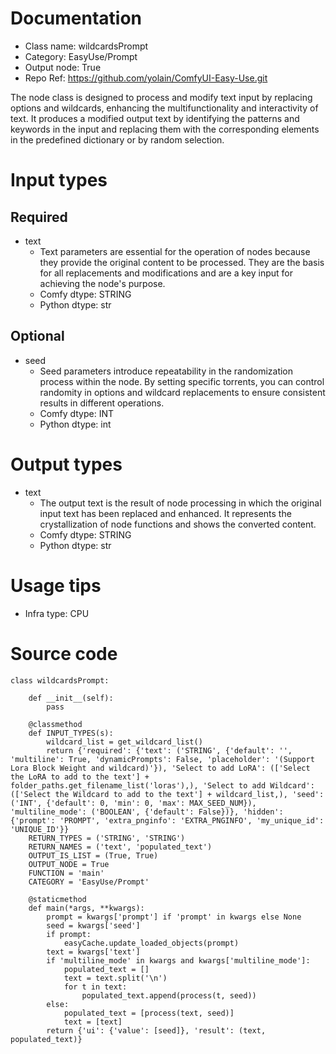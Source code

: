 # Documentation
- Class name: wildcardsPrompt
- Category: EasyUse/Prompt
- Output node: True
- Repo Ref: https://github.com/yolain/ComfyUI-Easy-Use.git

The node class is designed to process and modify text input by replacing options and wildcards, enhancing the multifunctionality and interactivity of text. It produces a modified output text by identifying the patterns and keywords in the input and replacing them with the corresponding elements in the predefined dictionary or by random selection.

# Input types
## Required
- text
    - Text parameters are essential for the operation of nodes because they provide the original content to be processed. They are the basis for all replacements and modifications and are a key input for achieving the node's purpose.
    - Comfy dtype: STRING
    - Python dtype: str
## Optional
- seed
    - Seed parameters introduce repeatability in the randomization process within the node. By setting specific torrents, you can control randomity in options and wildcard replacements to ensure consistent results in different operations.
    - Comfy dtype: INT
    - Python dtype: int

# Output types
- text
    - The output text is the result of node processing in which the original input text has been replaced and enhanced. It represents the crystallization of node functions and shows the converted content.
    - Comfy dtype: STRING
    - Python dtype: str

# Usage tips
- Infra type: CPU

# Source code
```
class wildcardsPrompt:

    def __init__(self):
        pass

    @classmethod
    def INPUT_TYPES(s):
        wildcard_list = get_wildcard_list()
        return {'required': {'text': ('STRING', {'default': '', 'multiline': True, 'dynamicPrompts': False, 'placeholder': '(Support Lora Block Weight and wildcard)'}), 'Select to add LoRA': (['Select the LoRA to add to the text'] + folder_paths.get_filename_list('loras'),), 'Select to add Wildcard': (['Select the Wildcard to add to the text'] + wildcard_list,), 'seed': ('INT', {'default': 0, 'min': 0, 'max': MAX_SEED_NUM}), 'multiline_mode': ('BOOLEAN', {'default': False})}, 'hidden': {'prompt': 'PROMPT', 'extra_pnginfo': 'EXTRA_PNGINFO', 'my_unique_id': 'UNIQUE_ID'}}
    RETURN_TYPES = ('STRING', 'STRING')
    RETURN_NAMES = ('text', 'populated_text')
    OUTPUT_IS_LIST = (True, True)
    OUTPUT_NODE = True
    FUNCTION = 'main'
    CATEGORY = 'EasyUse/Prompt'

    @staticmethod
    def main(*args, **kwargs):
        prompt = kwargs['prompt'] if 'prompt' in kwargs else None
        seed = kwargs['seed']
        if prompt:
            easyCache.update_loaded_objects(prompt)
        text = kwargs['text']
        if 'multiline_mode' in kwargs and kwargs['multiline_mode']:
            populated_text = []
            text = text.split('\n')
            for t in text:
                populated_text.append(process(t, seed))
        else:
            populated_text = [process(text, seed)]
            text = [text]
        return {'ui': {'value': [seed]}, 'result': (text, populated_text)}
```